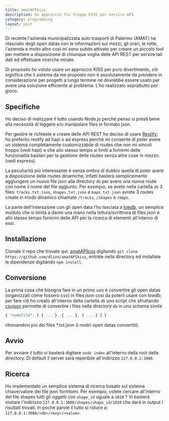 ```yaml
---
title: amatAPIkiss
description: Un approccio fin troppo KISS per servire API
category: programming
layout: post
---
```


Di recente l'azienda municipalizzata auto trasporti di Palermo (AMAT) ha rilasciato degli open datas con le informazioni sui mezzi, 
gli orari, le rotte, l'azienda e molto altro così mi sono subito attivato per creare un piccolo tool per mettere a disposizione di
chiunque voglia delle API REST per servire tali dati ed effettuare ricerche mirate.

Di proposito ho voluto usare un approccio KISS per puro divertimento, ciò significa che il sistema da me proposto non è assolutamente da
prendere in considerazione per progetti a lungo termine né dovrebbe essere usato per avere una soluzione efficiente al problema.
L'ho realizzato soprattutto per gioco.

## Specifiche

Ho deciso di realizzare il tutto usando Node.js perché penso si presti bene alla necessità di leggere e/o manipolare files in formato
json.

Per gestire le richieste e creare delle API REST ho deciso di usare [Restify](http://restify.com/); ho preferito restify ad hapi
o ad express perché mi consente di poter avere un sistema completamente customizzabile di routes che non mi vincoli troppo (vedi hapi) e
che allo stesso tempo si limiti a fornirmi delle funzionalità basilari per la gestione delle routes senza altre cose in mezzo.
(vedi express).
 
La peculiarità più interessante è senza ombra di dubbio quella di poter avere a disposizione delle routes dinamiche, infatti basterà
semplicemente aggiungere un nuovo file json alla directory `db` per avere una nuova route con nome il nome del file aggiunto. Per
esempio, se avete nella cartella `db` 3 files: `tracks.txt.json`, `shapes.txt.json` e `maps.txt.json` avrete 3 routes create in modo
dinamico chiamate `/tracks`, `/shapes` e `/maps`.
 
La parte dell'interazione con gli open data l'ho lasciata a [lowdb](https://github.com/typicode/lowdb), un semplice modulo che si limita
a darmi una mano nella lettura/scrittrura di files json e allo stesso tempo fornirmi delle API per la ricerca di elementi all'interno di
essi.
 
## Installazione

Clonate il repo che trovate qui: [amatAPIkiss](https://github.com/dlion/amatAPIkiss) digitando `git clone https://github.com/dlion/amatAPIkiss`,
entrate nella directory ed installate le dipendenze digitando `npm install`.
 
## Conversione
La prima cosa che bisogna fare in un primo uso è convertire gli open datas (organizzati come fossero csv) in files json così da poterli
usare con lowdb; per fare ciò ho creato all'interno della cartella `db` uno script che sfruttando [csvjson](https://github.com/pradeep-mishra/csvjson)
permette di convertire i files nella directory `db` in uno schema simile
 
 ```js
{ "nomefile": [ { ... }, { ... }, { ... } ] }
 ```

ritrovandovi poi dei files *.txt.json (i nostri open datas convertiti).
 
## Avvio
 
Per avviare il tutto vi basterà digitare `node index` all'interno della root della directory. Di default il server sarà reperibile
all'indirizzo `127.0.0.1:3000`.
 
## Ricerca
 
Ho implementato un semplice sistema di ricerca basato sul sistema chiave/valore dei file json fornitomi. Per esempio, volete cercare
all'interno del file shapes tutti gli oggetti con `shape_id` uguale a `1010` ? Vi basterà visitare l'indirizzo
`127.0.0.1:3000/shapes/shape_id/1010` che darà in output i risultati trovati. In poche parole il tutto si riduce a:
`127.0.0.1:3000/<db>/<key>/<value>`.